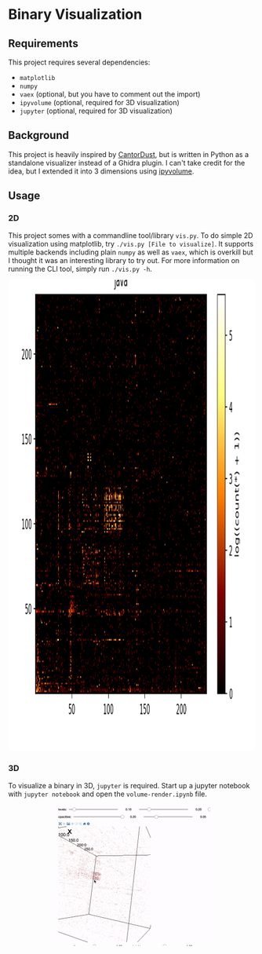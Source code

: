 # Binary Visualization

## Requirements
This project requires several dependencies:
- `matplotlib`
- `numpy`
- `vaex` (optional, but you have to comment out the import)
- `ipyvolume` (optional, required for 3D visualization)
- `jupyter` (optional, required for 3D visualization)

## Background
This project is heavily inspired by [CantorDust](https://github.com/Battelle/cantordust), but is written in Python as a standalone visualizer instead of a Ghidra plugin. I can't take credit for the idea, but I extended it into 3 dimensions using [ipyvolume](https://ipyvolume.readthedocs.io/en/latest/). 

## Usage
### 2D
This project somes with a commandline tool/library `vis.py`. To do simple 2D visualization using matplotlib, try `./vis.py [File to visualize]`. It supports multiple backends including plain `numpy` as well as `vaex`, which is overkill but I thought it was an interesting library to try out. For more information on running the CLI tool, simply run `./vis.py -h`. 
<p align="center">
  <img width=1280 height=960 alt="Placeholder for 2d img" src="https://github.com/WilliamASumner/bin-vis/blob/main/rsrc/usr_bin_java.png?raw=true" />
</p>



### 3D
To visualize a binary in 3D, `jupyter` is required. Start up a jupyter notebook with `jupyter notebook` and open the `volume-render.ipynb` file.
<p align="center">
  <img width=320 height=287 alt="Placeholder for 3d img" src="https://github.com/WilliamASumner/bin-vis/blob/main/rsrc/output.gif" />
</p>

